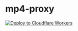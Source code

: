 # mp4-proxy

[![Deploy to Cloudflare Workers](https://deploy.workers.cloudflare.com/button)](https://deploy.workers.cloudflare.com/?url=https://github.com/cool-dev-guy/mp4-proxy)
